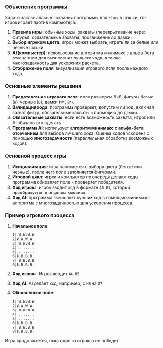 ### Объяснение программы

Задача заключалась в создании программы для игры в шашки, где игрок играет против компьютера.

1. **Правила игры**: обычные ходы, захваты (перепрыгивание через фигуры), обязательные захваты, продвижение до дамки.
2. **Выбор игроком цвета**: игрок может выбрать, играть ли за белые или черные шашки.
3. **AI (компьютер)**: использование алгоритма минимакс с альфа-бета отсечением для вычисления лучшего хода, а также многозадачность для ускорения расчета.
4. **Отображение поля**: визуализация игрового поля после каждого хода.

### Основные элементы решения

1. **Представление игрового поля**: поле размером 8x8, фигуры белые (`W`), черные (`B`), дамки (`W*`, `B*`).
2. **Валидация хода**: программа проверяет, допустим ли ход, включая захват фигур, обязательные захваты и промоцию до дамки.
3. **Обязательные захваты**: если есть возможность захвата, игрок или AI обязаны это сделать.
4. **Программа AI**: использует **алгоритм минимакс с альфа-бета отсечением** для выбора лучшего хода. Оценка ходов ускорена с помощью **многозадачности** (параллельная обработка возможных ходов).

### Основной процесс игры

1. **Инициализация**: игра начинается с выбора цвета (белые или черные), после чего поле заполняется фигурами.
2. **Игровой цикл**: игрок и компьютер по очереди делают ходы, программа обновляет поле и проверяет победителя.
3. **Ход игрока**: игрок вводит ход в формате `A6 B5`, который преобразуется в индексы массива.
4. **Ход AI**: программа вычисляет лучший ход с помощью минимакс-алгоритма с многозадачностью для ускорения процесса.

### Пример игрового процесса

1. **Начальное поле**:
   ```
   1|.W.W.W.W
   2|W.W.W.W.
   3|.W.W.W.W
   4|........
   5|........
   6|B.B.B.B.
   7|.B.B.B.B
   8|B.B.B.B.
   ```

2. **Ход игрока**: Игрок вводит `A6 B5`.

3. **Ход AI**: AI делает ход, например, с `H8` на `G7`.

4. **Обновленное поле**:
   ```
   1|.W.W.W.W
   2|W.W.W.W.
   3|.W.W.W.W
   4|........
   5|........
   6|B.B.B.B.
   7|.B.B.B.B
   8|B.B.B.B.
   ```

Игра продолжается, пока один из игроков не победит.
